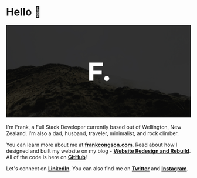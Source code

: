 # **Hello** 👋

![Logo](https://raw.githubusercontent.com/fcongson/fcongson/main/logo-concept-nz.jpg)

I'm Frank, a Full Stack Developer currently based out of Wellington, New Zealand. I’m also a dad, husband, traveler, minimalist, and rock climber.

You can learn more about me at [**frankcongson.com**](https://frankcongson.com/). Read about how I designed and built my website on my blog - [**Website Redesign and Rebuild**](https://frankcongson.com/blog/website-redesign-rebuild). All of the code is here on [**GitHub**](https://github.com/fcongson/frankcongson.com)!

Let's connect on [**LinkedIn**](https://www.linkedin.com/in/fcongson/). You can also find me on [**Twitter**](https://twitter.com/fcongson) and [**Instagram**](https://www.instagram.com/fcongson/).
